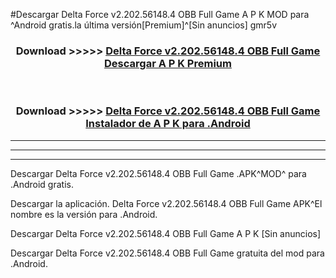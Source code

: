 #Descargar Delta Force v2.202.56148.4 OBB   Full Game  A P K MOD para ^Android gratis.la última versión[Premium]^[Sin anuncios] gmr5v



<div align="center">
<h3>Download >>>>> <a href="https://es-web.web.app/?es= Delta Force v2.202.56148.4 OBB   Full Game ">Delta Force v2.202.56148.4 OBB   Full Game  Descargar A P K Premium</a></h3><br>

<h3>Download >>>>> <a href="https://es-web.web.app/?es= Delta Force v2.202.56148.4 OBB   Full Game ">Delta Force v2.202.56148.4 OBB   Full Game  Instalador de A P K para .Android</a></h3>
</div>


----------------------------------------------------------

----------------------------------------------------------

----------------------------------------------------------

Descargar Delta Force v2.202.56148.4 OBB   Full Game  .APK^MOD^ para .Android gratis.

Descargar la aplicación. Delta Force v2.202.56148.4 OBB   Full Game  APK^El nombre es la versión para .Android.

Descargar Delta Force v2.202.56148.4 OBB   Full Game  A P K [Sin anuncios]

Descargar Delta Force v2.202.56148.4 OBB   Full Game  gratuita del mod para .Android.
